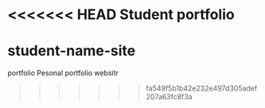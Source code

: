 <<<<<<< HEAD
Student portfolio
=======
# student-name-site
portfolio
Pesonal portfolio websitr
>>>>>>> fa549f5b1b42e232e497d305adef207a63fc8f3a
